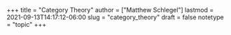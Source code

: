 +++
title = "Category Theory"
author = ["Matthew Schlegel"]
lastmod = 2021-09-13T14:17:12-06:00
slug = "category_theory"
draft = false
notetype = "topic"
+++
